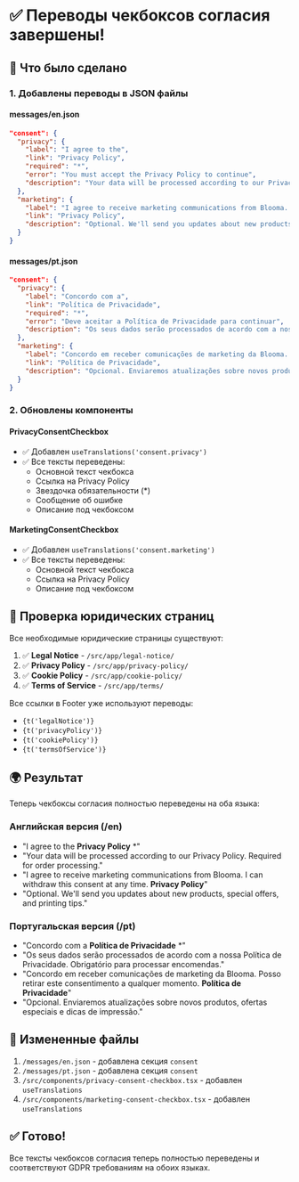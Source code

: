 # ✅ Переводы чекбоксов согласия завершены!

## 🎯 Что было сделано

### 1. Добавлены переводы в JSON файлы

#### messages/en.json
```json
"consent": {
  "privacy": {
    "label": "I agree to the",
    "link": "Privacy Policy",
    "required": "*",
    "error": "You must accept the Privacy Policy to continue",
    "description": "Your data will be processed according to our Privacy Policy. Required for order processing."
  },
  "marketing": {
    "label": "I agree to receive marketing communications from Blooma. I can withdraw this consent at any time.",
    "link": "Privacy Policy",
    "description": "Optional. We'll send you updates about new products, special offers, and printing tips."
  }
}
```

#### messages/pt.json
```json
"consent": {
  "privacy": {
    "label": "Concordo com a",
    "link": "Política de Privacidade",
    "required": "*",
    "error": "Deve aceitar a Política de Privacidade para continuar",
    "description": "Os seus dados serão processados de acordo com a nossa Política de Privacidade. Obrigatório para processar encomendas."
  },
  "marketing": {
    "label": "Concordo em receber comunicações de marketing da Blooma. Posso retirar este consentimento a qualquer momento.",
    "link": "Política de Privacidade",
    "description": "Opcional. Enviaremos atualizações sobre novos produtos, ofertas especiais e dicas de impressão."
  }
}
```

### 2. Обновлены компоненты

#### PrivacyConsentCheckbox
- ✅ Добавлен `useTranslations('consent.privacy')`
- ✅ Все тексты переведены:
  - Основной текст чекбокса
  - Ссылка на Privacy Policy
  - Звездочка обязательности (*)
  - Сообщение об ошибке
  - Описание под чекбоксом

#### MarketingConsentCheckbox
- ✅ Добавлен `useTranslations('consent.marketing')`
- ✅ Все тексты переведены:
  - Основной текст чекбокса
  - Ссылка на Privacy Policy
  - Описание под чекбоксом

## 📄 Проверка юридических страниц

Все необходимые юридические страницы существуют:

1. ✅ **Legal Notice** - `/src/app/legal-notice/`
2. ✅ **Privacy Policy** - `/src/app/privacy-policy/`
3. ✅ **Cookie Policy** - `/src/app/cookie-policy/`
4. ✅ **Terms of Service** - `/src/app/terms/`

Все ссылки в Footer уже используют переводы:
- `{t('legalNotice')}`
- `{t('privacyPolicy')}`
- `{t('cookiePolicy')}`
- `{t('termsOfService')}`

## 🌍 Результат

Теперь чекбоксы согласия полностью переведены на оба языка:

### Английская версия (/en)
- "I agree to the **Privacy Policy** *"
- "Your data will be processed according to our Privacy Policy. Required for order processing."
- "I agree to receive marketing communications from Blooma. I can withdraw this consent at any time. **Privacy Policy**"
- "Optional. We'll send you updates about new products, special offers, and printing tips."

### Португальская версия (/pt)
- "Concordo com a **Política de Privacidade** *"
- "Os seus dados serão processados de acordo com a nossa Política de Privacidade. Obrigatório para processar encomendas."
- "Concordo em receber comunicações de marketing da Blooma. Posso retirar este consentimento a qualquer momento. **Política de Privacidade**"
- "Opcional. Enviaremos atualizações sobre novos produtos, ofertas especiais e dicas de impressão."

## 📝 Измененные файлы

1. `/messages/en.json` - добавлена секция `consent`
2. `/messages/pt.json` - добавлена секция `consent`
3. `/src/components/privacy-consent-checkbox.tsx` - добавлен `useTranslations`
4. `/src/components/marketing-consent-checkbox.tsx` - добавлен `useTranslations`

## ✅ Готово!

Все тексты чекбоксов согласия теперь полностью переведены и соответствуют GDPR требованиям на обоих языках.
